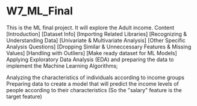 # W7_ML_Final

This is the ML final project. It will explore the Adult income.
Content
[Introduction]
[Dataset Info]
[Importing Related Libraries]
[Recognizing & Understanding Data]
[Univariate & Multivariate Analysis]
[Other Specific Analysis Questions]
[Dropping Similar & Unneccessary Features & Missing Values]
[Handling with Outliers]
[Make ready dataset for ML Models]
Applying Exploratory Data Analysis (EDA) and preparing the data to implement the Machine Learning Algorithms;

Analyzing the characteristics of individuals according to income groups
Preparing data to create a model that will predict the income levels of people according to their characteristics (So the "salary" feature is the target feature)
